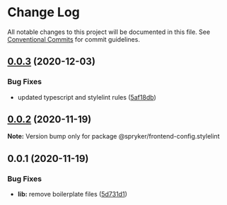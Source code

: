 # Change Log

All notable changes to this project will be documented in this file.
See [Conventional Commits](https://conventionalcommits.org) for commit guidelines.

## [0.0.3](https://github.com/spryker/frontend-configs/compare/@spryker/frontend-config.stylelint@0.0.2...@spryker/frontend-config.stylelint@0.0.3) (2020-12-03)


### Bug Fixes

* updated typescript and stylelint rules ([5af18db](https://github.com/spryker/frontend-configs/commit/5af18db7543d80be8d3d663bbcf7ab1a6253cb30))





## [0.0.2](https://github.com/spryker/frontend-configs/compare/@spryker/frontend-config.stylelint@0.0.1...@spryker/frontend-config.stylelint@0.0.2) (2020-11-19)

**Note:** Version bump only for package @spryker/frontend-config.stylelint





## 0.0.1 (2020-11-19)


### Bug Fixes

* **lib:** remove boilerplate files ([5d731d1](https://github.com/spryker/frontend-configs/commit/5d731d17322358a2eb3ff41cd397f2538cfe43ad))
